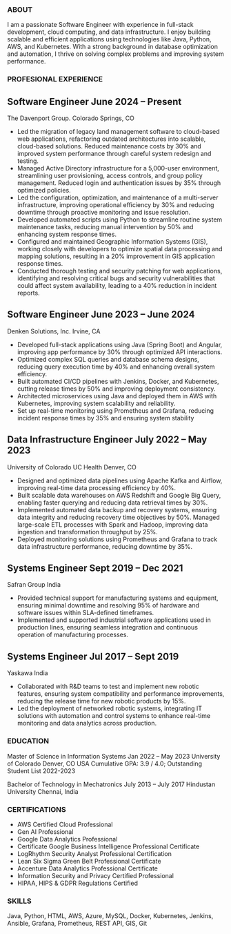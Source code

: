 ### ABOUT
I am a passionate Software Engineer with experience in full-stack development, cloud computing, and data infrastructure. I enjoy building scalable and efficient applications using technologies like Java, Python, AWS, and Kubernetes. With a strong background in database optimization and automation, I thrive on solving complex problems and improving system performance.

### PROFESIONAL EXPERIENCE
## Software Engineer                                             June 2024 – Present
The Davenport Group.                                            Colorado Springs, CO

- Led the migration of legacy land management software to cloud-based web applications, refactoring outdated architectures into scalable,
cloud-based solutions. Reduced maintenance costs by 30% and improved system performance through careful system redesign and
testing.
- Managed Active Directory infrastructure for a 5,000-user environment, streamlining user provisioning, access controls, and group policy
management. Reduced login and authentication issues by 35% through optimized policies. 
- Led the configuration, optimization, and maintenance of a multi-server infrastructure, improving operational efficiency by 30% and
reducing downtime through proactive monitoring and issue resolution.
- Developed automated scripts using Python to streamline routine system maintenance tasks, reducing manual intervention by 50% and
enhancing system response times.
-  Configured and maintained Geographic Information Systems (GIS), working closely with developers to optimize spatial data processing
and mapping solutions, resulting in a 20% improvement in GIS application response times.
-  Conducted thorough testing and security patching for web applications, identifying and resolving critical bugs and security
vulnerabilities that could affect system availability, leading to a 40% reduction in incident reports.

## Software Engineer                                           June 2023 – June 2024
Denken Solutions, Inc.                                                    Irvine, CA

-  Developed full-stack applications using Java (Spring Boot) and Angular, improving app performance by 30% through optimized API
interactions.
-  Optimized complex SQL queries and database schema designs, reducing query execution time by 40% and enhancing overall system
efficiency.
-  Built automated CI/CD pipelines with Jenkins, Docker, and Kubernetes, cutting release times by 50% and improving deployment
consistency.
-  Architected microservices using Java and deployed them in AWS with Kubernetes, improving system scalability and reliability.
-  Set up real-time monitoring using Prometheus and Grafana, reducing incident response times by 35% and ensuring system stability

## Data Infrastructure Engineer                                 July 2022 – May 2023
University of Colorado                                          UC Health Denver, CO

-  Designed and optimized data pipelines using Apache Kafka and Airflow, improving real-time data processing efficiency by 40%.
-  Built scalable data warehouses on AWS Redshift and Google Big Query, enabling faster querying and reducing data retrieval times by
30%.
-  Implemented automated data backup and recovery systems, ensuring data integrity and reducing recovery time objectives by 50%.
Managed large-scale ETL processes with Spark and Hadoop, improving data ingestion and transformation throughput by 25%.
-  Deployed monitoring solutions using Prometheus and Grafana to track data infrastructure performance, reducing downtime by 35%.

## Systems Engineer                                             Sept 2019 – Dec 2021
Safran Group                                                                   India

-  Provided technical support for manufacturing systems and equipment, ensuring minimal downtime and resolving 95% of hardware and
software issues within SLA-defined timeframes.
-  Implemented and supported industrial software applications used in production lines, ensuring seamless integration and continuous
operation of manufacturing processes.

## Systems Engineer                                             Jul 2017 – Sept 2019
Yaskawa                                                                        India

-  Collaborated with R&D teams to test and implement new robotic features, ensuring system compatibility and performance
improvements, reducing the release time for new robotic products by 15%.
-  Led the deployment of networked robotic systems, integrating IT solutions with automation and control systems to enhance real-time
monitoring and data analytics across production.

### EDUCATION
Master of Science in Information Systems                         Jan 2022 – May 2023
University of Colorado                                                Denver, CO USA
Cumulative GPA: 3.9 / 4.0; Outstanding Student List 2022-2023

Bachelor of Technology in Mechatronics                         July 2013 – July 2017
Hindustan University                                                  Chennai, India

### CERTIFICATIONS
- AWS Certified Cloud Professional
- Gen AI Professional
- Google Data Analytics Professional
- Certificate Google Business Intelligence Professional Certificate 
- LogRhythm Security Analyst Professional Certification
- Lean Six Sigma Green Belt Professional Certificate
- Accenture Data Analytics Professional Certificate
- Information Security and Privacy Certified Professional
- HIPAA, HIPS & GDPR Regulations Certified

### SKILLS
Java, Python, HTML, AWS, Azure, MySQL, Docker, Kubernetes, Jenkins, Ansible, Grafana, Prometheus, REST API, GIS, Git